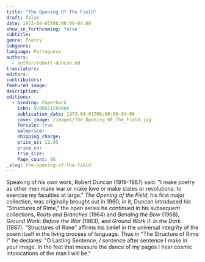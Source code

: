 ```yaml
---
title: "The Opening Of The Field"
draft: false
date: 1973-04-01T06:00:00-04:00
show_in_forthcoming: false
subtitle:
genre: Poetry
subgenre:
language: Portuguese
authors:
  - author/robert-duncan.md
translators:
editors:
contributors:
featured_image:
description:
editions:
  - binding: Paperback
    isbn: 9780811204804
    publication_date: 1973-04-01T06:00:00-04:00
    cover_image: /images/The_Opening_Of_The_Field.jpg
    forsale: true
    saleprice:
    shipping_charge:
    price_us: 12.95
    price_cn:
    trim_size:
    Page_count: 96
_slug: the-opening-of-the-field
---
```


Speaking of his own work, Robert Duncan (1919-1987) said: "I make poetry as other men make war or make love or make states or revolutions: to exercise my faculties at large." _The Opening of the Field_, his first major collection, was originally brought out in 1960; in it, Duncan introduced his "Structures of Rime," the open series he continued in his subsequent collections, _Roots and Branches_ (1964) and _Bending the Bow_ (1968), _Ground Work: Before the War_ (1983), and _Ground Work II: In the Dark_ (1987). "Structures of Rime" affirms his belief in the universal integrity of the poem itself in the living process of language. Thus in "The Structure of Rime I" he declares: "O Lasting Sentence, / sentence after sentence I make in your image. In the feet that measure the dance of my pages I hear cosmic intoxications of the man I will be."

